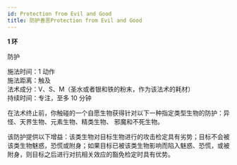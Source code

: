 ```yaml
---
id: Protection from Evil and Good
title: 防护善恶Protection from Evil and Good
---
```


**1 环**

防护

施法时间：1 动作  
施法距离：触及  
法术成分：V、S、M（圣水或者银和铁的粉末，作为该法术的耗材）  
持续时间：专注，至多 10 分钟

在法术终止前，你触碰的一个自愿生物获得针对以下一种指定类型生物的防护：异怪、天界生物、元素生物、精类生物、
邪魔和不死生物。

该防护提供以下增益：该类生物对目标生物进行的攻击检定具有劣势；目标不会被该类生物魅惑，恐慌或附身；如果目标已被该类生物影响而陷入魅惑、恐慌，或被附身，则目标之后进行对抗相关效应的豁免检定时具有优势。
